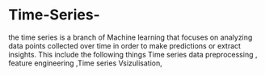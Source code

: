 # Time-Series-
the time series is a branch of Machine learning that focuses on analyzing data points collected over time in order to make predictions or extract insights. This include the  following things Time series data preprocessing , feature engineering ,Time series Vsizulisation,
